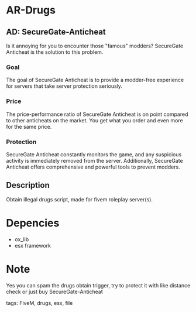 # AR-Drugs

## AD: SecureGate-Anticheat
Is it annoying for you to encounter those "famous" modders? SecureGate Anticheat is the solution to this problem.

### Goal
The goal of SecureGate Anticheat is to provide a modder-free experience for servers that take server protection seriously.

### Price
The price-performance ratio of SecureGate Anticheat is on point compared to other anticheats on the market. You get what you order and even more for the same price.

### Protection
SecureGate Anticheat constantly monitors the game, and any suspicious activity is immediately removed from the server. Additionally, SecureGate Anticheat offers comprehensive and powerful tools to prevent modders.

## Description
Obtain illegal drugs script, made for fivem roleplay server(s).

# Depencies
* ox_lib
* esx framework

# Note
Yes you can spam the drugs obtain trigger, try to protect it with like distance check or just buy SecureGate-Anticheat

tags: FiveM, drugs, esx, file
